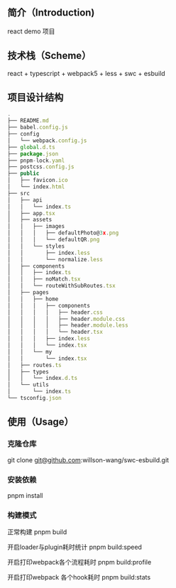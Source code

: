 ## 简介（Introduction)

react demo 项目

## 技术栈（Scheme）

react + typescript + webpack5 + less + swc + esbuild

## 项目设计结构

```js
.
├── README.md
├── babel.config.js
├── config
│   └── webpack.config.js
├── global.d.ts
├── package.json
├── pnpm-lock.yaml
├── postcss.config.js
├── public
│   ├── favicon.ico
│   └── index.html
├── src
│   ├── api
│   │   └── index.ts
│   ├── app.tsx
│   ├── assets
│   │   ├── images
│   │   │   ├── defaultPhoto@3x.png
│   │   │   └── defaultQR.png
│   │   └── styles
│   │       ├── index.less
│   │       └── normalize.less
│   ├── components
│   │   ├── index.ts
│   │   ├── noMatch.tsx
│   │   └── routeWithSubRoutes.tsx
│   ├── pages
│   │   ├── home
│   │   │   ├── components
│   │   │   │   ├── header.css
│   │   │   │   ├── header.module.css
│   │   │   │   ├── header.module.less
│   │   │   │   └── header.tsx
│   │   │   ├── index.less
│   │   │   └── index.tsx
│   │   └── my
│   │       └── index.tsx
│   ├── routes.ts
│   ├── types
│   │   └── index.d.ts
│   └── utils
│       └── index.ts
└── tsconfig.json
```

## 使用（Usage）

### 克隆仓库
 
git clone git@github.com:willson-wang/swc-esbuild.git
 
### 安装依赖
 
pnpm install
 
### 构建模式

正常构建 
pnpm build

开启loader与plugin耗时统计
pnpm build:speed

开启打印webpack各个流程耗时
pnpm build:profile

开启打印webpack 各个hook耗时
pnpm build:stats
